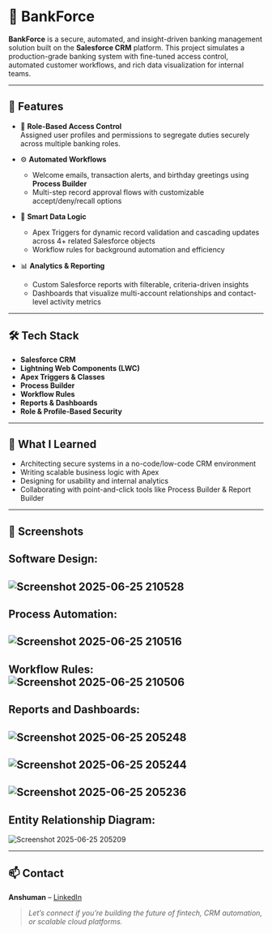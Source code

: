 # 💼 BankForce

**BankForce** is a secure, automated, and insight-driven banking management solution built on the **Salesforce CRM** platform. This project simulates a production-grade banking system with fine-tuned access control, automated customer workflows, and rich data visualization for internal teams.

---

## 🚀 Features

- 🔐 **Role-Based Access Control**  
  Assigned user profiles and permissions to segregate duties securely across multiple banking roles.

- ⚙️ **Automated Workflows**  
  - Welcome emails, transaction alerts, and birthday greetings using **Process Builder**  
  - Multi-step record approval flows with customizable accept/deny/recall options

- 🧠 **Smart Data Logic**  
  - Apex Triggers for dynamic record validation and cascading updates across 4+ related Salesforce objects  
  - Workflow rules for background automation and efficiency

- 📊 **Analytics & Reporting**  
  - Custom Salesforce reports with filterable, criteria-driven insights  
  - Dashboards that visualize multi-account relationships and contact-level activity metrics

---

## 🛠️ Tech Stack

- **Salesforce CRM**
- **Lightning Web Components (LWC)**
- **Apex Triggers & Classes**
- **Process Builder**
- **Workflow Rules**
- **Reports & Dashboards**
- **Role & Profile-Based Security**

---

## 🧠 What I Learned

- Architecting secure systems in a no-code/low-code CRM environment  
- Writing scalable business logic with Apex  
- Designing for usability and internal analytics  
- Collaborating with point-and-click tools like Process Builder & Report Builder

---

## 📸 Screenshots
**Software Design:**
-
![Screenshot 2025-06-25 210528](https://github.com/user-attachments/assets/d6da8230-ed93-4389-a71d-187dba4f8966)
--
**Process Automation:**
-
![Screenshot 2025-06-25 210516](https://github.com/user-attachments/assets/1329a0bf-698b-4311-85f4-142ab8b501ad)
--
**Workflow Rules:**
![Screenshot 2025-06-25 210506](https://github.com/user-attachments/assets/2facc909-b9bf-4629-9017-6e71bbea4591)
--
**Reports and Dashboards:**
-
![Screenshot 2025-06-25 205248](https://github.com/user-attachments/assets/0df8e2e3-6819-41c4-8190-1dd01311abf4)
-
![Screenshot 2025-06-25 205244](https://github.com/user-attachments/assets/e2eb41c2-7eba-4e5c-b70c-efae3ebe11d9)
-
![Screenshot 2025-06-25 205236](https://github.com/user-attachments/assets/be75c566-923c-4fd4-96c1-48d28075dbcd)
--
**Entity Relationship Diagram:**
-
![Screenshot 2025-06-25 205209](https://github.com/user-attachments/assets/053e6e26-a2fb-4785-a7e0-916bb3ea8883)

---

## 📫 Contact

**Anshuman** – [LinkedIn](https://www.linkedin.com/in/anshuman-naithani/) 

> _Let’s connect if you’re building the future of fintech, CRM automation, or scalable cloud platforms._
